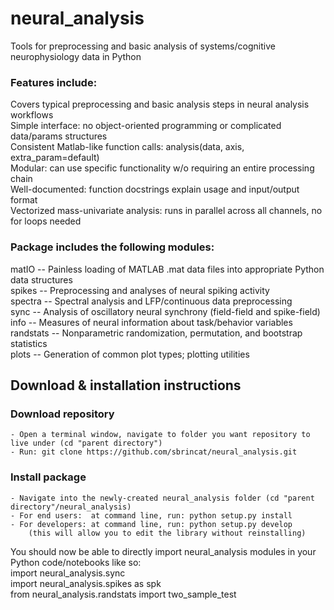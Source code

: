 # neural_analysis
Tools for preprocessing and basic analysis of systems/cognitive neurophysiology data in Python

### Features include:
Covers typical preprocessing and basic analysis steps in neural analysis workflows  
Simple interface: no object-oriented programming or complicated data/params structures  
Consistent Matlab-like function calls: analysis(data, axis, extra_param=default)  
Modular: can use specific functionality w/o requiring an entire processing chain  
Well-documented: function docstrings explain usage and input/output format  
Vectorized mass-univariate analysis: runs in parallel across all channels, no for loops needed  

### Package includes the following modules:
matIO -- Painless loading of MATLAB .mat data files into appropriate Python data structures  
spikes -- Preprocessing and analyses of neural spiking activity  
spectra -- Spectral analysis and LFP/continuous data preprocessing  
sync -- Analysis of oscillatory neural synchrony (field-field and spike-field)  
info -- Measures of neural information about task/behavior variables  
randstats -- Nonparametric randomization, permutation, and bootstrap statistics  
plots -- Generation of common plot types; plotting utilities  


## Download & installation instructions
### Download repository
    - Open a terminal window, navigate to folder you want repository to live under (cd "parent directory")
    - Run: git clone https://github.com/sbrincat/neural_analysis.git

### Install package
    - Navigate into the newly-created neural_analysis folder (cd "parent directory"/neural_analysis)
    - For end users:  at command line, run: python setup.py install
    - For developers: at command line, run: python setup.py develop
        (this will allow you to edit the library without reinstalling)

You should now be able to directly import neural_analysis modules in your Python code/notebooks like so:  
    import neural_analysis.sync  
    import neural_analysis.spikes as spk  
    from neural_analysis.randstats import two_sample_test  